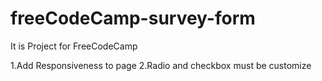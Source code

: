 # freeCodeCamp-survey-form
It is Project for FreeCodeCamp 


1.Add Responsiveness to page
2.Radio and checkbox must be customize
